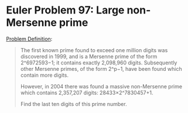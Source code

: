 # Euler Problem 97: Large non-Mersenne prime

[Problem Definition](https://projecteuler.net/problem=97):
> The first known prime found to exceed one million digits was discovered in 1999, and is a
> Mersenne prime of the form 2^6972593−1; it contains exactly 2,098,960 digits. Subsequently
> other Mersenne primes, of the form 2^p−1, have been found which contain more digits.
>
> However, in 2004 there was found a massive non-Mersenne prime which contains 2,357,207 digits:
> 28433×2^7830457+1.
>
> Find the last ten digits of this prime number.
